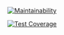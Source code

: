 [![Maintainability](https://api.codeclimate.com/v1/badges/9e40b8742d7a63b124ca/maintainability)](https://codeclimate.com/github/AmazingDreamer/frontend-project-lvl1/maintainability)

[![Test Coverage](https://api.codeclimate.com/v1/badges/9e40b8742d7a63b124ca/test_coverage)](https://codeclimate.com/github/AmazingDreamer/frontend-project-lvl1/test_coverage)